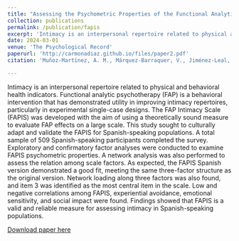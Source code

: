 ```yaml
---
title: "Assessing the Psychometric Properties of the Functional Analytic Psychotherapy Intimacy Scale (FAPIS) in a Spanish-Speaking Population"
collection: publications
permalink: /publication/fapis
excerpt: 'Intimacy is an interpersonal repertoire related to physical and behavioral health indicators. Functional analytic psychotherapy (FAP) is a behavioral intervention that has demonstrated utility in improving intimacy repertoires, particularly in experimental single-case designs. The FAP Intimacy Scale (FAPIS) was developed with the aim of using a theoretically sound measure to evaluate FAP effects on a large scale. This study sought to culturally adapt and validate the FAPIS for Spanish-speaking populations. A total sample of 509 Spanish-speaking participants completed the survey. Exploratory and confirmatory factor analyses were conducted to examine FAPIS psychometric properties. A network analysis was also performed to assess the relation among scale factors.  As expected, the FAPIS Spanish version demonstrated a good fit, meeting the same three-factor structure as the original version. Network loading along three factors was also found, and item 3 was identified as the most central item in the scale. Low and negative correlations among FAPIS, experiential avoidance, emotional sensitivity, and social impact were found. Findings showed that FAPIS is a valid and reliable measure for assessing intimacy in Spanish-speaking populations.'
date: 2024-03-01
venue: 'The Psychological Record'
paperurl: 'http://carmonadiaz.github.io/files/paper2.pdf'
citation: 'Muñoz-Martínez, A. M., Márquez-Barraquer, V., Jiménez-Leal, W., Carmona-Díaz, G. M., & Acuña-Rojas, D. (2024). Assessing the Psychometric Properties of the Functional Analytic Psychotherapy Intimacy Scale (FAPIS) in a Spanish-Speaking Population. The Psychological Record, 1-11.'

---
```


Intimacy is an interpersonal repertoire related to physical and behavioral health indicators. Functional analytic psychotherapy (FAP) is a behavioral intervention that has demonstrated utility in improving intimacy repertoires, particularly in experimental single-case designs. The FAP Intimacy Scale (FAPIS) was developed with the aim of using a theoretically sound measure to evaluate FAP effects on a large scale. This study sought to culturally adapt and validate the FAPIS for Spanish-speaking populations. A total sample of 509 Spanish-speaking participants completed the survey. Exploratory and confirmatory factor analyses were conducted to examine FAPIS psychometric properties. A network analysis was also performed to assess the relation among scale factors.  As expected, the FAPIS Spanish version demonstrated a good fit, meeting the same three-factor structure as the original version. Network loading along three factors was also found, and item 3 was identified as the most central item in the scale. Low and negative correlations among FAPIS, experiential avoidance, emotional sensitivity, and social impact were found. Findings showed that FAPIS is a valid and reliable measure for assessing intimacy in Spanish-speaking populations.

[Download paper here](https://link.springer.com/article/10.1007/s40732-024-00595-z)